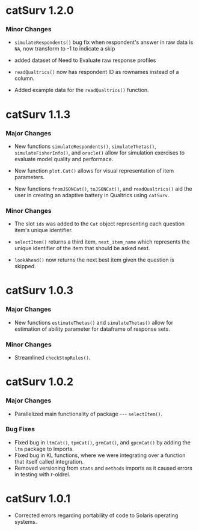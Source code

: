 # catSurv 1.2.0


### Minor Changes
* `simulateRespondents()` bug fix when respondent's answer in raw data is `NA`, now transform to -1 to indicate a skip

* added dataset of Need to Evaluate raw response profiles

* `readQualtrics()` now has respondent ID as rownames instead of a column.

* Added example data for the `readQualtrics()` function.



# catSurv 1.1.3

### Major Changes
* New functions `simulateRespondents()`, `simulateThetas()`, `simulateFisherInfo()`, and `oracle()` allow for simulation exercises to evaluate model quality and performace.

* New function `plot.Cat()` allows for visual representation of item parameters.

* New functions `fromJSONCat()`, `toJSONCat()`, and `readQualtrics()` aid the user in creating an adaptive battery in Qualtrics using `catSurv`.

### Minor Changes
* The slot `ids` was added to the `Cat` object representing each question item's unique identifier.

* `selectItem()` returns a third item, `next_item_name` which represents the unique identifier of the item that should be asked next.

* `lookAhead()` now returns the next best item given the question is skipped.



# catSurv 1.0.3

### Major Changes
* New functions `estimateThetas()` and `simulateThetas()` allow for estimation of ability parameter for dataframe of response sets.

### Minor Changes
* Streamlined `checkStopRules()`.


# catSurv 1.0.2

### Major Changes
* Parallelized main functionality of package --- `selectItem()`.

### Bug Fixes
* Fixed bug in `ltmCat()`, `tpmCat()`, `grmCat()`, and `gpcmCat()` by adding the `ltm` package to Imports.
* Fixed bug in KL functions, where we were integrating over a function that itself called integration.
* Removed versioning from `stats` and `methods` imports as it caused errors in testing with r-oldrel.





# catSurv 1.0.1
* Corrected errors regarding portability of code to Solaris operating systems.

